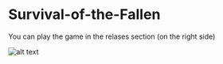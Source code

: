 ﻿# Survival-of-the-Fallen
You can play the game in the relases section (on the right side) 

![alt text](https://user-images.githubusercontent.com/88151522/196301810-fd98fd0f-56b7-44ae-ad97-1b6aee628d27.png)

